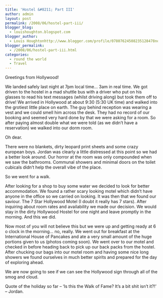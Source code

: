 ```yaml
---
title: 'Hostel &#8211; Part III'
author: admin
layout: post
permalink: /2008/06/hostel-part-iii/
blogger_blog:
  - louishoughton.blogspot.com
blogger_author:
  - Louis Houghtonhttp://www.blogger.com/profile/07807624508235128478noreply@blogger.com
blogger_permalink:
  - /2008/06/hostel-part-iii.html
categories:
  - round the world
  - Travel
---
```

Greetings from Hollywood!

We landed safely last night at 7pm local time&#8230; 3am in real time. We got driven to the hostel in a mad shuttle bus with a driver who put on his glasses to read his text messages (whilst driving along) but took them off to drive! We arrived in Hollywood at about 9:30 (5:30 UK time) and walked into the grotiest little place on earth. The guy behind reception was wearing a vest and we could smell him across the desk. They had no record of our booking and seemed very hard done by that we were asking for a room. So after paying almost double what we were told (as we didn&#8217;t have a reservation) we walked into our dorm room.

Oh dear.

There were no blankets, dirty leopard print sheets and some crazy european boys. Jordan was clearly a little distressed at this point so we had a better look around. Our horror at the room was only compounded when we saw the bathrooms. Communal showers and minimal doors on the toilet cubicals didn&#8217;t help the overall vibe of the place.

So we went for a walk.

After looking for a shop to buy some water we decided to look for better accommodation. We found a rather scary looking motel which didn&#8217;t have anyone in the office so we carried on looking. It was then that we found our saviour. The 7 Star Hollywood Motel (I doubt it really has 7 stars). After inquiring about room rates and availability we made our decision. We would stay in the dirty Hollywood Hostel for one night and leave promptly in the morning. And this we did.

Now most of you will not believe this but we were up and getting ready at 6 o clock in the morning&#8230; no, really. We went out for breakfast at the International House of Pancakes and ate a very small amount of the huge portions given to us (photos coming soon). We went over to our motel and checked in before heading back to pick up our back packs from the hostel. After chucking our bags into our motel room and having some nice long showers we found ourselves in much better spirits and prepared for the day of exploring ahead.

We are now going to see if we can see the Hollywood sign through all of the smog and cloud.

Quote of the holiday so far &#8211; &#8216;Is this the Walk of Fame? It&#8217;s a bit shit isn&#8217;t it?!&#8217; &#8211; Jordan.